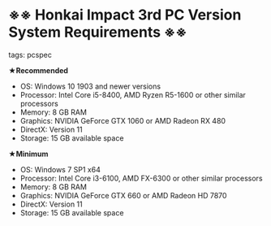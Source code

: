 # ※※ Honkai Impact 3rd PC Version System Requirements ※※
tags: pcspec

**★Recommended**
- OS: Windows 10 1903 and newer versions
- Processor: Intel Core i5-8400, AMD Ryzen R5-1600 or other similar processors
- Memory: 8 GB RAM
- Graphics: NVIDIA GeForce GTX 1060 or AMD Radeon RX 480
- DirectX: Version 11
- Storage: 15 GB available space

**★Minimum**
- OS: Windows 7 SP1 x64
- Processor: Intel Core i3-6100, AMD FX-6300 or other similar processors
- Memory: 8 GB RAM
- Graphics: NVIDIA GeForce GTX 660 or AMD Radeon HD 7870
- DirectX: Version 11
- Storage: 15 GB available space